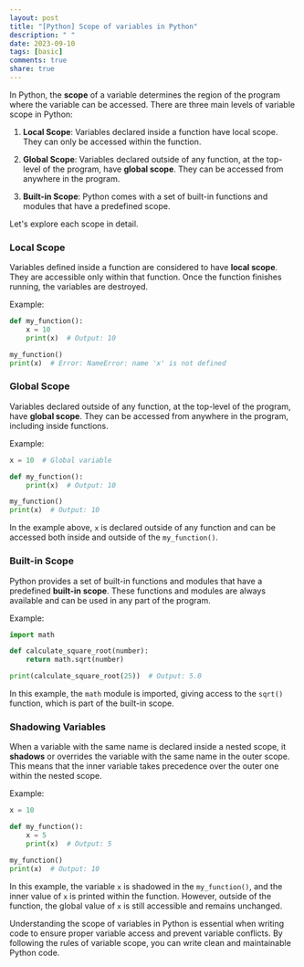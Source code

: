 ```yaml
---
layout: post
title: "[Python] Scope of variables in Python"
description: " "
date: 2023-09-10
tags: [basic]
comments: true
share: true
---
```


In Python, the **scope** of a variable determines the region of the program where the variable can be accessed. There are three main levels of variable scope in Python:

1. **Local Scope**: Variables declared inside a function have local scope. They can only be accessed within the function.

2. **Global Scope**: Variables declared outside of any function, at the top-level of the program, have **global scope**. They can be accessed from anywhere in the program.

3. **Built-in Scope**: Python comes with a set of built-in functions and modules that have a predefined scope.

Let's explore each scope in detail.

### Local Scope

Variables defined inside a function are considered to have **local scope**. They are accessible only within that function. Once the function finishes running, the variables are destroyed.

Example:

```python
def my_function():
    x = 10
    print(x)  # Output: 10

my_function()
print(x)  # Error: NameError: name 'x' is not defined
```

### Global Scope

Variables declared outside of any function, at the top-level of the program, have **global scope**. They can be accessed from anywhere in the program, including inside functions.

Example:

```python
x = 10  # Global variable

def my_function():
    print(x)  # Output: 10

my_function()
print(x)  # Output: 10
```

In the example above, `x` is declared outside of any function and can be accessed both inside and outside of the `my_function()`.

### Built-in Scope

Python provides a set of built-in functions and modules that have a predefined **built-in scope**. These functions and modules are always available and can be used in any part of the program.

Example:

```python
import math

def calculate_square_root(number):
    return math.sqrt(number)

print(calculate_square_root(25))  # Output: 5.0
```

In this example, the `math` module is imported, giving access to the `sqrt()` function, which is part of the built-in scope.

### Shadowing Variables

When a variable with the same name is declared inside a nested scope, it **shadows** or overrides the variable with the same name in the outer scope. This means that the inner variable takes precedence over the outer one within the nested scope.

Example:

```python
x = 10

def my_function():
    x = 5
    print(x)  # Output: 5

my_function()
print(x)  # Output: 10
```

In this example, the variable `x` is shadowed in the `my_function()`, and the inner value of `x` is printed within the function. However, outside of the function, the global value of `x` is still accessible and remains unchanged.

Understanding the scope of variables in Python is essential when writing code to ensure proper variable access and prevent variable conflicts. By following the rules of variable scope, you can write clean and maintainable Python code.